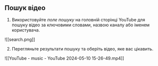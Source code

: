 ## Пошук відео

1. Використовуйте *поле пошуку* на головній сторінці YouTube для пошуку відео за ключовими словами, назвою каналу або іменем користувача.

![[search.png]]

2. Перегляньте результати пошуку та оберіть відео, яке вас цікавить.

![[YouTube - music - YouTube 2024-05-10 15-26-49.mp4]]